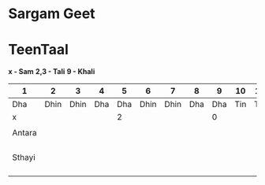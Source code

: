 # Sargam Geet
# TeenTaal
**x - Sam** 
**2,3 - Tali**
**9 - Khali**

| 1      | 2    | 3    | 4   | 5   | 6    | 7    | 8   | 9   | 10  | 11  | 12  | 13  | 14   | 15   | 16  |
| ------ | ---- | ---- | --- | --- | ---- | ---- | --- | --- | --- | --- | --- | --- | ---- | ---- | --- |
| Dha    | Dhin | Dhin | Dha | Dha | Dhin | Dhin | Dha | Dha | Tin | Tin | Ta  | Ta  | Dhin | Dhin | Dha |
| x      |      |      |     | 2   |      |      |     | 0   |     |     | 3   |     |      |      |     |
|        |      |      |     |     |      |      |     |     |     |     |     |     |      |      |     |
| Antara |      |      |     |     |      |      |     |     |     |     |     |     |      |      |     |
|        |      |      |     |     |      |      |     |     |     |     |     |     |      |      |     |
|        |      |      |     |     |      |      |     |     |     |     |     |     |      |      |     |
|        |      |      |     |     |      |      |     |     |     |     |     |     |      |      |     |
|        |      |      |     |     |      |      |     |     |     |     |     |     |      |      |     |
| Sthayi |      |      |     |     |      |      |     |     |     |     |     |     |      |      |     |
|        |      |      |     |     |      |      |     |     |     |     |     |     |      |      |     |
|        |      |      |     |     |      |      |     |     |     |     |     |     |      |      |     |
|        |      |      |     |     |      |      |     |     |     |     |     |     |      |      |     |
|        |      |      |     |     |      |      |     |     |     |     |     |     |      |      |     |
